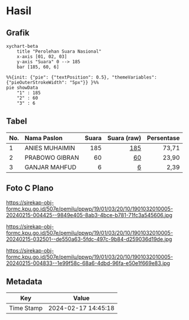 # Hasil

## Grafik

```mermaid
xychart-beta
    title "Perolehan Suara Nasional"
    x-axis [01, 02, 03]
    y-axis "Suara" 0 --> 185
    bar [185, 60, 6]
```

```mermaid
%%{init: {"pie": {"textPosition": 0.5}, "themeVariables": {"pieOuterStrokeWidth": "5px"}} }%%
pie showData
    "1" : 185
    "2" : 60
    "3" : 6
```

## Tabel

| No. | Nama Paslon    | Suara | Suara (raw) | Persentase |
|:--- |:-------------- | -----:| -----------:| ----------:|
| 1   | ANIES MUHAIMIN | 185   | [185][p-1]  | 73,71      |
| 2   | PRABOWO GIBRAN | 60    | [60][p-2]   | 23,90      |
| 3   | GANJAR MAHFUD  | 6     | [6][p-3]    | 2,39       |


[p-1]: https://github.com/gigit-pemilu/pemilu-2024/blob/main/pilpres/hitung-suara/sub/19-kepulauan-bangka-belitung/sub/01-bangka/sub/03-merawang/sub/2010-jada-bahrin/sub/005-tps/sub/paslon-1.txt
[p-2]: https://github.com/gigit-pemilu/pemilu-2024/blob/main/pilpres/hitung-suara/sub/19-kepulauan-bangka-belitung/sub/01-bangka/sub/03-merawang/sub/2010-jada-bahrin/sub/005-tps/sub/paslon-2.txt
[p-3]: https://github.com/gigit-pemilu/pemilu-2024/blob/main/pilpres/hitung-suara/sub/19-kepulauan-bangka-belitung/sub/01-bangka/sub/03-merawang/sub/2010-jada-bahrin/sub/005-tps/sub/paslon-3.txt

## Foto C Plano

https://sirekap-obj-formc.kpu.go.id/507e/pemilu/ppwp/19/01/03/20/10/1901032010005-20240215-004425--9849e405-8ab3-4bce-b781-71fc3a545606.jpg

https://sirekap-obj-formc.kpu.go.id/507e/pemilu/ppwp/19/01/03/20/10/1901032010005-20240215-032501--de550a63-5fdc-497c-9b84-d259036d19de.jpg

https://sirekap-obj-formc.kpu.go.id/507e/pemilu/ppwp/19/01/03/20/10/1901032010005-20240215-004833--1e99f58c-68a6-4dbd-96fa-e50e1f669e83.jpg


## Metadata

| Key        | Value               |
| ---------- | ------------------- |
| Time Stamp | 2024-02-17 14:45:18 |



